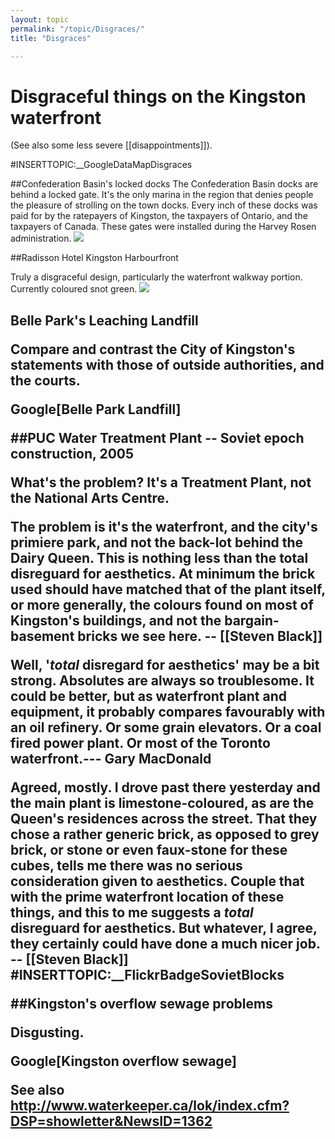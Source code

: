 ```yaml
---
layout: topic
permalink: "/topic/Disgraces/"
title: "Disgraces"

---
```


<h1>Disgraceful things on the Kingston waterfront</h1>

(See also some less severe [[disappointments]]).

#INSERTTOPIC:__GoogleDataMapDisgraces

##Confederation Basin's locked docks
The Confederation Basin docks are behind a locked gate. It's the only marina in the region that denies people the pleasure of strolling on the town docks.
Every inch of these docks was paid for by the ratepayers of Kingston, the taxpayers of Ontario, and the taxpayers of Canada.
These gates were installed during the Harvey Rosen administration.
<img src="http://k7waterfront.org/Images/ConfedLockedGate.jpg">


##Radisson Hotel Kingston Harbourfront

Truly a disgraceful design, particularly the waterfront walkway portion.  Currently coloured snot green.
<img src="Images/KingstonRadisson.JPG">

<h2 class="clear">Belle Park's Leaching Landfill

Compare and contrast the City of Kingston's statements with those of outside authorities, and the courts.

Google[Belle Park Landfill]

##PUC Water Treatment Plant -- Soviet epoch construction, 2005

<strong>What's the problem? It's a Treatment Plant, not the National Arts Centre.</strong>

The problem is it's the waterfront, and the city's primiere park, and not the back-lot behind the Dairy Queen.  This is nothing less than the total disreguard for aesthetics. At minimum the brick used should have matched that of the plant itself, or more generally, the colours found on most of Kingston's buildings, and not the bargain-basement bricks we see here. -- [[Steven Black]]

Well, '<i>total</i> disregard for aesthetics' may be a bit strong. Absolutes are always so troublesome. It could be better, but as waterfront plant and equipment, it probably compares favourably with an oil refinery. Or some grain elevators. Or a coal fired power plant. Or most of the Toronto waterfront.---  Gary MacDonald <!-- those ig tags prevent unintended wiki links -->

Agreed, mostly.  I drove past there yesterday and the main plant is limestone-coloured, as are the Queen's residences across the street.  That they chose a rather generic brick, as opposed to grey brick, or stone or even faux-stone for these cubes, tells me there was no serious consideration given to aesthetics.  Couple that with the prime waterfront location of these things, and this to me suggests a <i>total</i> disreguard for aesthetics.  But whatever, I agree, they certainly could have done a much nicer job.  -- [[Steven Black]]
#INSERTTOPIC:__FlickrBadgeSovietBlocks

##Kingston's overflow sewage problems

Disgusting.

Google[Kingston overflow sewage]

See also http://www.waterkeeper.ca/lok/index.cfm?DSP=showletter&NewsID=1362





